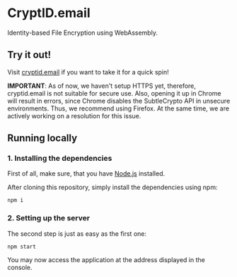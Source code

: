 # CryptID.email

Identity-based File Encryption using WebAssembly.

## Try it out!

Visit [cryptid.email](http://cryptid.email) if you want to take it for a quick spin!

**IMPORTANT**: As of now, we haven't setup HTTPS yet, therefore, cryptid.email is not suitable for secure use. Also, opening it up in Chrome will result in errors, since Chrome disables the SubtleCrypto API in unsecure environments. Thus, we recommend using Firefox. At the same time, we are actively working on a resolution for this issue.

## Running locally

### 1. Installing the dependencies

First of all, make sure, that you have [Node.js](https://nodejs.org) installed. 

After cloning this repository, simply install the dependencies using npm:

~~~~
npm i
~~~~

### 2. Setting up the server

The second step is just as easy as the first one:

~~~~
npm start
~~~~

You may now access the application at the address displayed in the console.
